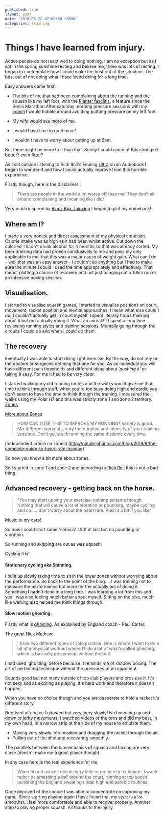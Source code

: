 ```yaml
---
published: true
layout: post
date: '2018-06-28 07:00:50 +0000'
categories: training
---
```

# Things I have learned from injury.

Active people do not react well to doing nothing.
I am no exception but as I sat in the spring sunshine resting and believe me, there was lots of resting. 
I began to contemplate how I could make the best out of the situation. The best out of not doing what I have loved doing for a long time.

Easy answers came first:
- The bits of me that had been complaining about the running and the squash like my left foot, with the [Plantar fasciitis](https://en.wikipedia.org/wiki/Plantar_fasciitis), a feature since the Berlin Marathon.After saturday morning pressure sessions with my [coach](https://www.darrenwithey.co.uk) I would hobble around avoiding puttting pressure on my left foot.

- My wife would see more of me.
- I would have time to read more!
- I wouldn't have to worry about getting up at 5am.

But there might be more to it than that.
Surely I could come of this stronger? better? even fitter?

As I sat outside listening to Rich Roll's Finding [Ultra](https://www.goodreads.com/book/show/39665673-finding-ultra-revised-and-updated-edition?ac=1&from_search=true) on an Audiobook
I began to wonder if and how I could actually improve from this horrible experience.

Firstly though, here is the disclaimer :
>There are people in the world a lot worse off than me!
They don't sit around complaining and moaning like I did!

Very much inspired by [Black Box Thinking](https://www.goodreads.com/book/show/24611735-black-box-thinking) I began to plot my comeback!

## Where am I?
I made a very honest and direct assessment  of my physical condition.
Calorie intake was as high as it had been whilst active. Cut down the calories!
I hadn't drunk alcohol for 4 months so that was already sorted. My beer drinking data had proven conclusively to me and possibly only applicable to me, that this was a major cause of weight gain. 
What can I do - well that was an easy answer - I couldn't do anything but I had to make sure the minute I could I used the time appropriately and effectively. That meant plotting a course of recovery and not just banging out a 10km run or an intensive boxing session.

## Visualisation.
I started to visualise squash games, I started to visualise positions on court, movement, racket position and mental approaches. I mean what else could I do! I couldn't actually get in court myself. I spent literally hours thinking about it but not actually doing it.
What an  anorak!!!
I spent a long time reviewing running styles and training sessions. Mentally going through the circuits I could do and when I could do them.

## The recovery 
Eventually I was able to start doing light exercise.
By the way, do not rely on the doctors or surgeons defining that one for you. As an individual you will have different pain thresholds and different ideas about *'pushing it'* or taking it easy.
For me it had to be very *clear*.

I started walking my old running routes and the walks would give me that time to think through stuff, when you're too busy doing high end cardio you don't seem to have the time to think though the training.
I measured the walks using my Polar H7 and this was strictly zone 1 and zone 2 territory.
[Zones](https://support.polar.com/uk-en/support/tips/Polar_Sport_Zones)

[More about Zones](https://www.polar.com/blog/running-heart-rate-zones-basics/)

> HOW CAN I USE THIS TO IMPROVE MY RUNNING?
Variety is good. Mix different workouts, vary the duration and intensity of your training sessions. Don’t get stuck running the same distance every time.

[Independent article on zones) (http://nataliejohanna.com/blog/2016/6/the-complete-guide-to-heart-rate-training)

So now you know a bit more about zones. 

So I started in zone 1 and zone 2 and according to [Rich Roll](http://www.richroll.com/blog/lactate-testing-training-zones/) this is not a bad thing.

## Advanced recovery - getting back on the horse.
>"You may start upping your exercise, nothing extreme though. Nothing that will cause a lot of vibration or pounding, maybe cycling and oh..... don't worry about the heart rate. Push it a bit if you like"

Music to my ears!

So now I could start some 'serious' stuff at last but no pounding or vibration.

So running and skipping are out as was squash!

Cycling it is!

#### Stationary cycling aka Spinning. 

I built up slowly taking time to sit in the lower zones without worrying about the performance. So back to the point of the blog.... I was training not to measure the performance but more for the actually act of doing it. Something I hadn't done in a long time. I was learning a lot from this and yes I was also feeling much better about myself. Sitting on the bike, much like walking also helped me think things through.

#### Slow motion ghosting.

Firstly what is [ghosting](http://www.lancashiresquashandracketball.co.uk/blog/2016/10/20/video-paul-carter-on-ghosting/). As explained by England coach - Paul Carter.

The great Nick Mathew:

> I have two different types of solo practice. One is where I want to do a bit of a physical workout where I’ll do a lot of what’s called ghosting, which is basically movements without the ball.


I had used 'ghosting; before because it reminds me of shadow boxing. The art of perfecting technique without the pressures of an opponent.

Sounds good but not many outside of top club players and pros use it. It's not sexy and as exciting as playing, it's hard work and therefore it doesn't happen.

When you have no choice though and you are desperate to hold a racket it's different story.

Deprived of choice I ghosted but very, very slowly!
No bouncing up and down or jerky movements. I watched videos of the pros and did my best, in my own head, in a narrow strip at the side of my house to emulate them. 
- Moving very slowly into position and dragging the racket through the air.
- Pulling out of the shot and recovering smoothly.


The parallels between  the biomechanics of squash and boxing are very close (doesn't make me a great player though).

In any case here is the real experience for me

> When fit and active I devote very little or no time to technique. I would rather be smashing a ball around the court, running at top speed, punishing the bag and sweating under high end aerobic routines.

Once deprived of the choice I was able to concentrate on improving my game. 
Since starting playing again I have found that my style is a lot smoother. I feel more comfortable and able to recover properly.
Another step to playing proper squash.
All thanks to the injury.
